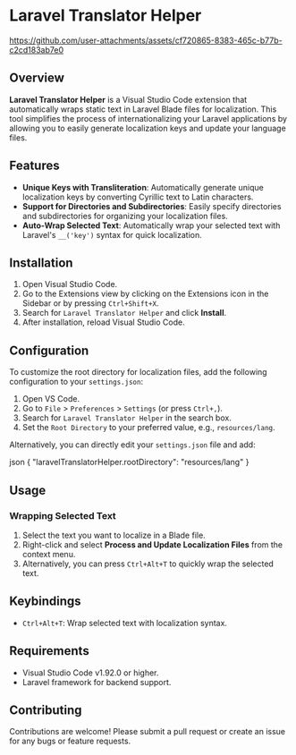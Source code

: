 # Laravel Translator Helper

https://github.com/user-attachments/assets/cf720865-8383-465c-b77b-c2cd183ab7e0

## Overview

**Laravel Translator Helper** is a Visual Studio Code extension that automatically wraps static text in Laravel Blade files for localization. This tool simplifies the process of internationalizing your Laravel applications by allowing you to easily generate localization keys and update your language files.

## Features

- **Unique Keys with Transliteration**: Automatically generate unique localization keys by converting Cyrillic text to Latin characters.
- **Support for Directories and Subdirectories**: Easily specify directories and subdirectories for organizing your localization files.
- **Auto-Wrap Selected Text**: Automatically wrap your selected text with Laravel's `__('key')` syntax for quick localization.

## Installation

1. Open Visual Studio Code.
2. Go to the Extensions view by clicking on the Extensions icon in the Sidebar or by pressing `Ctrl+Shift+X`.
3. Search for `Laravel Translator Helper` and click **Install**.
4. After installation, reload Visual Studio Code.

## Configuration

To customize the root directory for localization files, add the following configuration to your `settings.json`:

1. Open VS Code.
2. Go to `File` > `Preferences` > `Settings` (or press `Ctrl+,`).
3. Search for `Laravel Translator Helper` in the search box.
4. Set the `Root Directory` to your preferred value, e.g., `resources/lang`.

Alternatively, you can directly edit your `settings.json` file and add:

json
{
  "laravelTranslatorHelper.rootDirectory": "resources/lang"
}

## Usage

### Wrapping Selected Text

1. Select the text you want to localize in a Blade file.
2. Right-click and select **Process and Update Localization Files** from the context menu.
3. Alternatively, you can press `Ctrl+Alt+T` to quickly wrap the selected text.

## Keybindings

- `Ctrl+Alt+T`: Wrap selected text with localization syntax.


## Requirements

- Visual Studio Code v1.92.0 or higher.
- Laravel framework for backend support.

## Contributing

Contributions are welcome! Please submit a pull request or create an issue for any bugs or feature requests.

